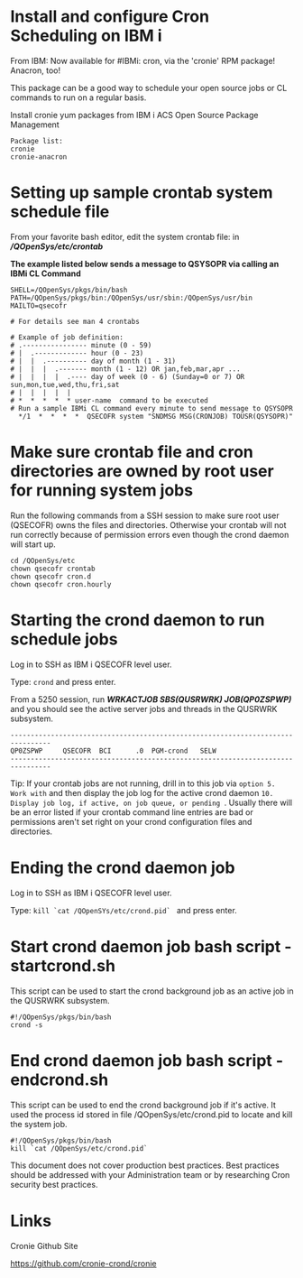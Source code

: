 # Install and configure Cron Scheduling on IBM i

From IBM: Now available for #IBMi: cron, via the 'cronie' RPM package! Anacron, too!

This package can be a good way to schedule your open source jobs or CL commands to run on a regular basis. 

Install cronie yum packages from IBM i ACS Open Source Package Management
```
Package list:
cronie   
cronie-anacron
```
# Setting up sample crontab system schedule file 

From your favorite bash editor, edit the system crontab file: in ***/QOpenSys/etc/crontab***

**The example listed below sends a message to QSYSOPR via calling an IBMi CL Command**
```
SHELL=/QOpenSys/pkgs/bin/bash
PATH=/QOpenSys/pkgs/bin:/QOpenSys/usr/sbin:/QOpenSys/usr/bin
MAILTO=qsecofr

# For details see man 4 crontabs

# Example of job definition:
# .---------------- minute (0 - 59)
# |  .------------- hour (0 - 23)
# |  |  .---------- day of month (1 - 31)
# |  |  |  .------- month (1 - 12) OR jan,feb,mar,apr ...
# |  |  |  |  .---- day of week (0 - 6) (Sunday=0 or 7) OR sun,mon,tue,wed,thu,fri,sat
# |  |  |  |  |
# *  *  *  *  * user-name  command to be executed
# Run a sample IBMi CL command every minute to send message to QSYSOPR
  */1  *  *  *  *  QSECOFR system "SNDMSG MSG(CRONJOB) TOUSR(QSYSOPR)"
```

# Make sure crontab file and cron directories are owned by root user for running system jobs

Run the following commands from a SSH session to make sure root user (QSECOFR) owns the files and directories. Otherwise your crontab will not run correctly because of permission errors even though the crond daemon will start up.

```
cd /QOpenSys/etc
chown qsecofr crontab
chown qsecofr cron.d
chown qsecofr cron.hourly
```

# Starting the crond daemon to run schedule jobs

Log in to SSH as IBM i QSECOFR level user.

Type: ```crond``` and press enter. 


From a 5250 session, run ***WRKACTJOB SBS(QUSRWRK) JOB(QP0ZSPWP)*** and you should see the active server jobs and threads in the QUSRWRK subsystem. 

```
--------------------------------------------------------------------------------
QP0ZSPWP     QSECOFR  BCI      .0  PGM-crond   SELW 
--------------------------------------------------------------------------------
```
Tip: If your crontab jobs are not running, drill in to this job via ```option 5. Work with``` and then display the job log for the active crond daemon ```10. Display job log, if active, on job queue, or pending ```. Usually there will be an error listed if your crontab command line entries are bad or permissions aren't set right on your crond configuration files and directories.


# Ending the crond daemon job

Log in to SSH as IBM i QSECOFR level user.

Type: ```kill `cat /QOpenSYs/etc/crond.pid` ``` and press enter. 

# Start crond daemon job bash script - startcrond.sh

This script can be used to start the crond background job as an active job in the QUSRWRK subsystem.

```
#!/QOpenSys/pkgs/bin/bash
crond -s
```

# End crond daemon job bash script - endcrond.sh

This script can be used to end the crond background job if it's active. It used the process id stored in file /QOpenSys/etc/crond.pid to locate and kill the system job.

```
#!/QOpenSys/pkgs/bin/bash
kill `cat /QOpenSys/etc/crond.pid`
```

This document does not cover production best practices. Best practices should be addressed with your Administration team or by researching Cron security best practices. 

# Links

Cronie Github Site

https://github.com/cronie-crond/cronie
